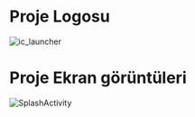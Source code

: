 # Proje Logosu
![ic_launcher](https://user-images.githubusercontent.com/61199821/105430696-24930800-5c65-11eb-8133-d513cb3988d2.png)
# Proje Ekran görüntüleri
![SplashActivity](https://user-images.githubusercontent.com/61199821/105430464-a20a4880-5c64-11eb-83b1-8f657ee8781f.png)

